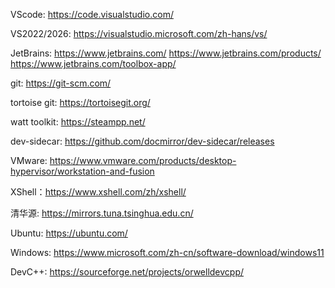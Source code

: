 VScode: https://code.visualstudio.com/

VS2022/2026: https://visualstudio.microsoft.com/zh-hans/vs/

JetBrains: https://www.jetbrains.com/
https://www.jetbrains.com/products/
https://www.jetbrains.com/toolbox-app/

git: https://git-scm.com/

tortoise git: https://tortoisegit.org/

watt toolkit: https://steampp.net/

dev-sidecar: https://github.com/docmirror/dev-sidecar/releases

VMware: https://www.vmware.com/products/desktop-hypervisor/workstation-and-fusion

XShell：https://www.xshell.com/zh/xshell/

清华源: https://mirrors.tuna.tsinghua.edu.cn/

Ubuntu: https://ubuntu.com/

Windows: https://www.microsoft.com/zh-cn/software-download/windows11

DevC++: https://sourceforge.net/projects/orwelldevcpp/
